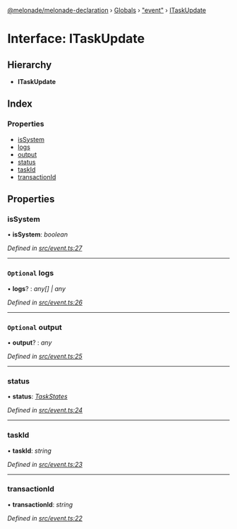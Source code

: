 [@melonade/melonade-declaration](../README.md) › [Globals](../globals.md) › ["event"](../modules/_event_.md) › [ITaskUpdate](_event_.itaskupdate.md)

# Interface: ITaskUpdate

## Hierarchy

* **ITaskUpdate**

## Index

### Properties

* [isSystem](_event_.itaskupdate.md#issystem)
* [logs](_event_.itaskupdate.md#optional-logs)
* [output](_event_.itaskupdate.md#optional-output)
* [status](_event_.itaskupdate.md#status)
* [taskId](_event_.itaskupdate.md#taskid)
* [transactionId](_event_.itaskupdate.md#transactionid)

## Properties

###  isSystem

• **isSystem**: *boolean*

*Defined in [src/event.ts:27](https://github.com/devit-tel/melonade-declaration/blob/2273da1/src/event.ts#L27)*

___

### `Optional` logs

• **logs**? : *any[] | any*

*Defined in [src/event.ts:26](https://github.com/devit-tel/melonade-declaration/blob/2273da1/src/event.ts#L26)*

___

### `Optional` output

• **output**? : *any*

*Defined in [src/event.ts:25](https://github.com/devit-tel/melonade-declaration/blob/2273da1/src/event.ts#L25)*

___

###  status

• **status**: *[TaskStates](../enums/_state_.taskstates.md)*

*Defined in [src/event.ts:24](https://github.com/devit-tel/melonade-declaration/blob/2273da1/src/event.ts#L24)*

___

###  taskId

• **taskId**: *string*

*Defined in [src/event.ts:23](https://github.com/devit-tel/melonade-declaration/blob/2273da1/src/event.ts#L23)*

___

###  transactionId

• **transactionId**: *string*

*Defined in [src/event.ts:22](https://github.com/devit-tel/melonade-declaration/blob/2273da1/src/event.ts#L22)*
